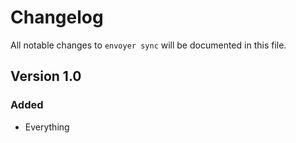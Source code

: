 # Changelog

All notable changes to `envoyer sync` will be documented in this file.

## Version 1.0

### Added
- Everything
